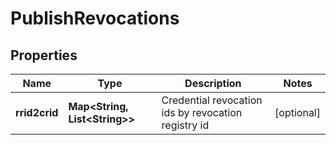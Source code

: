 

# PublishRevocations


## Properties

Name | Type | Description | Notes
------------ | ------------- | ------------- | -------------
**rrid2crid** | **Map&lt;String, List&lt;String&gt;&gt;** | Credential revocation ids by revocation registry id |  [optional]



